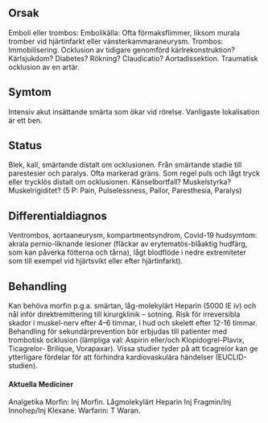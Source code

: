 ## Orsak

Emboli eller trombos:
Embolikälla: Ofta förmaksflimmer, liksom murala tromber vid hjärtinfarkt eller vänsterkammaraneurysm.
Trombos: Immobilisering. Ocklusion av tidigare genomförd kärlrekonstruktion? Kärlsjukdom? Diabetes? Rökning? Claudicatio?
Aortadissektion.
Traumatisk ocklusion av en artär.

## Symtom

Intensiv akut insättande smärta som ökar vid rörelse. Vanligaste lokalisation är ett ben.

## Status

Blek, kall, smärtande distalt om ocklusionen. Från smärtande stadie till parestesier och paralys. Ofta markerad gräns. Som regel puls och lågt tryck eller trycklös distalt om ocklusionen. Känselbortfall? Muskelstyrka? Muskelrigiditet?
(5 P: Pain, Pulselessness, Pallor, Paresthesia, Paralys)

## Differentialdiagnos

Ventrombos, aortaaneurysm, kompartmentsyndrom, Covid-19 hudsymtom: akrala pernio-liknande lesioner (fläckar av erytematös-blåaktig hudfärg, som kan påverka fötterna och tårna), lågt blodflöde i nedre extremiteter som till exempel vid hjärtsvikt eller efter hjärtinfarkt).

## Behandling

Kan behöva morfin p.g.a. smärtan, låg-molekylärt Heparin (5000 IE iv) och nål inför direktremittering till kirurgklinik – sotning.
Risk för irreversibla skador i muskel-nerv efter 4–6 timmar, i hud och skelett efter 12-16 timmar.
Behandling för sekundärprevention bör erbjudas till patienter med trombotisk ocklusion (lämpliga val: Aspirin eller/och Klopidogrel-Plavix, Ticagrelor- Brilique, Vorapaxar). Vissa studier tyder på att ticagrelor kan ge ytterligare fördelar för att förhindra kardiovaskulära händelser (EUCLID-studien).

#### Aktuella Mediciner

Analgetika
Morfin: Inj Morfin.
Lågmolekylärt Heparin
Inj Fragmin/Inj Innohep/Inj Klexane.
Warfarin: T Waran.

